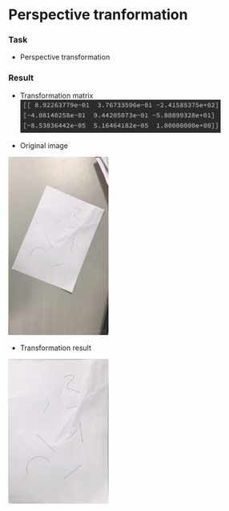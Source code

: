 # Perspective tranformation

### Task

- Perspective transformation

### Result
* Transformation matrix
<img width=400 src='./rst/PerspectiveTransformMatrix.png'><br>

* Original image

<img width=200 src='./PerspectiveTransform_src.jpg'><br>

* Transformation result

<img width=200 src='./rst/PerspectiveTransofrm_dst.png'>
